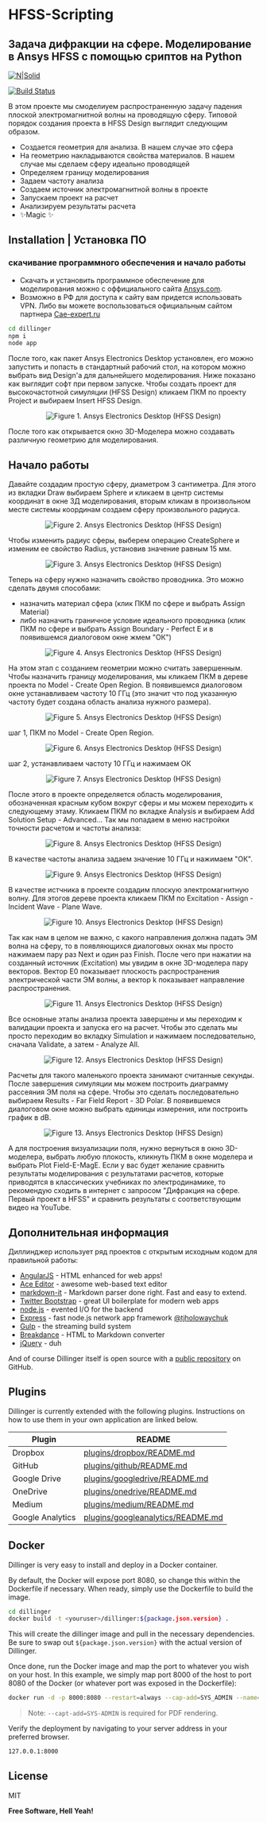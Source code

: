 # HFSS-Scripting
## Задача дифракции на сфере. Моделирование в Ansys HFSS с помощью сриптов на Python

[![N|Solid](https://cldup.com/dTxpPi9lDf.thumb.png)](https://nodesource.com/products/nsolid)

[![Build Status](https://travis-ci.org/joemccann/dillinger.svg?branch=master)](https://travis-ci.org/joemccann/dillinger)

В этом проекте мы смоделиуем распространенную задачу падения плоской электромагнитной волны на проводящую сферу. Типовой порядок создания проекта в HFSS Design выглядит следующим образом.

- Создается геометрия для анализа. В нашем случае это сфера
- На геометрию накладываются свойства материалов. В нашем случае мы сделаем сферу идеально проводящей
- Определяем границу моделирования
- Задаем частоту анализа
- Создаем источник электромагнитной волны в проекте
- Запускаем проект на расчет
- Анализируем результаты расчета
- ✨Magic ✨

## Installation | Установка ПО
### скачивание программного обеспечения и начало работы

- Скачать и установить программное обеспечение для моделирования можно с оффициального сайта [Ansys.com](https://www.ansys.com/academic/students/ansys-electronics-desktop-student).
- Возможно в РФ для доступа к сайту вам придется использовать VPN. Либо вы можете воспользоваться официальным сайтом партнера [Cae-expert.ru](https://cae-expert.ru/product/ansys-hfss) 

```sh
cd dillinger
npm i
node app
```

После того, как пакет Ansys Electronics Desktop установлен, его можно запустить и попасть в стандартный рабочий стол, на котором можно выбрать вид Design'a для дальнейшего моделирования. Ниже показано как выглядит софт при первом запуске. Чтобы создать проект для высокочастотной симуляции (HFSS Design) кликаем ПКМ по проекту Project и выбираем Insert HFSS Design.

<p align="center">
  <img src="https://github.com/Den1sovDm1triy/hfss-scripting/blob/main/Screenshots/Fig_1.png" alt="Figure 1. Ansys Electronics Desktop (HFSS Design)"/>
</p>

После того как открывается окно 3D-Моделера можно создавать различную геометрию для моделирования. 

## Начало работы

Давайте создадим простую сферу, диаметром 3 сантиметра. Для этого из вкладки Draw выбираем Sphere и кликаем в центр системы координат в окне 3Д моделирования, вторым кликам в произвольном месте системы координам создаем сферу произвольного радиуса.

<p align="center">
  <img src="https://github.com/Den1sovDm1triy/hfss-scripting/blob/main/Screenshots/Fig_2.png" alt="Figure 2. Ansys Electronics Desktop (HFSS Design)"/>
</p>

Чтобы изменить радиус сферы, выберем операцию CreateSphere и изменим ее свойство Radius, установив значение равным 15 мм.

<p align="center">
  <img src="https://github.com/Den1sovDm1triy/hfss-scripting/blob/main/Screenshots/Fig_3.png" alt="Figure 3. Ansys Electronics Desktop (HFSS Design)"/>
</p>

Теперь на сферу нужно назначить свойство проводника. Это можно сделать двумя способами:
- назначить материал сфера (клик ПКМ по сфере и выбрать Assign Material)
- либо назначить граничное условие идеального проводника (клик ПКМ по сфере и выбрать Assign Boundary - Perfect E и в появившемся диалоговом окне жмем "ОК")

<p align="center">
  <img src="https://github.com/Den1sovDm1triy/hfss-scripting/blob/main/Screenshots/Fig_4.png" alt="Figure 4. Ansys Electronics Desktop (HFSS Design)"/>
</p>

На этом этап с созданием геометрии можно считать завершенным. Чтобы назначить границу моделирования, мы кликаем ПКМ в дереве проекта по Model - Create Open Region. В появившемся диалоговом окне устанавливаем частоту 10 ГГц (это значит что под указанную частоту будет создана область анализа нужного размера).

<p align="center">
  <img src="https://github.com/Den1sovDm1triy/hfss-scripting/blob/main/Screenshots/Fig_5.png" alt="Figure 5. Ansys Electronics Desktop (HFSS Design)"/>
</p>

шаг 1, ПКМ по Model - Create Open Region.

<p align="center">
  <img src="https://github.com/Den1sovDm1triy/hfss-scripting/blob/main/Screenshots/Fig_6.png" alt="Figure 6. Ansys Electronics Desktop (HFSS Design)"/>
</p>

шаг 2, устанавливаем частоту 10 ГГц и нажимаем ОК

<p align="center">
  <img src="https://github.com/Den1sovDm1triy/hfss-scripting/blob/main/Screenshots/Fig_7.png" alt="Figure 7. Ansys Electronics Desktop (HFSS Design)"/>
</p>

После этого в проекте определяется область моделирования, обозначенная красным кубом вокруг сферы и мы можем переходить к следующему этаму. Кликаем ПКМ по вкладке Analysis и выбираем Add Solution Setup - Advanced... Так мы попадаем в меню настройки точности расчетом и частоты анализа:

<p align="center">
  <img src="https://github.com/Den1sovDm1triy/hfss-scripting/blob/main/Screenshots/Fig_8.png" alt="Figure 8. Ansys Electronics Desktop (HFSS Design)"/>
</p>

В качестве частоты анализа задаем значение 10 ГГц и нажимаем "ОК".

<p align="center">
  <img src="https://github.com/Den1sovDm1triy/hfss-scripting/blob/main/Screenshots/Fig_9.png" alt="Figure 9. Ansys Electronics Desktop (HFSS Design)"/>
</p>

В качестве истчника в проекте создадим плоскую электромагнитную волну. Для этогов дереве проекта кликаем ПКМ по Excitation - Assign - Incident Wave - Plane Wave.

<p align="center">
  <img src="https://github.com/Den1sovDm1triy/hfss-scripting/blob/main/Screenshots/Fig_10.png" alt="Figure 10. Ansys Electronics Desktop (HFSS Design)"/>
</p>

Так как нам в целом не важно, с какого направления должна падать ЭМ волна на сферу, то в появляющихся диалоговых окнах мы просто нажимаем пару раз Next и один раз Finish. После чего при нажатии на созданный источник (Excitation) мы увидим в окне 3D-моделера пару векторов. Вектор E0 показывает плоскость распространения электрической части ЭМ волны, а вектор k показывает направление распространения.

<p align="center">
  <img src="https://github.com/Den1sovDm1triy/hfss-scripting/blob/main/Screenshots/Fig_11.png" alt="Figure 11. Ansys Electronics Desktop (HFSS Design)"/>
</p>

Все основные этапы анализа проекта завершены и мы переходим к валидации проекта и запуска его на расчет. Чтобы это сделать мы просто переходим во вкладку Simulation и нажимаем последовательно, сначала Validate, а затем - Analyze All.

<p align="center">
  <img src="https://github.com/Den1sovDm1triy/hfss-scripting/blob/main/Screenshots/Fig_12.png" alt="Figure 12. Ansys Electronics Desktop (HFSS Design)"/>
</p>

Расчеты для такого маленького проекта занимают считанные секунды. После завершения симуляции мы можем построить диаграмму рассеяния ЭМ поля на сфере. Чтобы это сделать последовательно выбираем Results - Far Field Report - 3D Polar. В появившемся диалоговом окне можно выбрать единицы измерения, или построить график в dB.

<p align="center">
  <img src="https://github.com/Den1sovDm1triy/hfss-scripting/blob/main/Screenshots/Fig_13.png" alt="Figure 13. Ansys Electronics Desktop (HFSS Design)"/>
</p>

А для построения визуализации поля, нужно вернуться в окно 3D-моделера, выбрать любую плокость, кликнуть ПКМ в окне моделера и выбрать Plot Field-E-MagE. Если у вас будет желание сравнить результаты моделирования с результатами расчетов, которые приводятся в классических учебниках по электродинамике, то рекомендую сходить в интернет с запросом "Дифракция на сфере. Первый проект в HFSS" и сравнить результаты с соответствующим видео на YouTube.

## Дополнительная информация

Диллинджер использует ряд проектов с открытым исходным кодом для правильной работы:

- [AngularJS] - HTML enhanced for web apps!
- [Ace Editor] - awesome web-based text editor
- [markdown-it] - Markdown parser done right. Fast and easy to extend.
- [Twitter Bootstrap] - great UI boilerplate for modern web apps
- [node.js] - evented I/O for the backend
- [Express] - fast node.js network app framework [@tjholowaychuk]
- [Gulp] - the streaming build system
- [Breakdance](https://breakdance.github.io/breakdance/) - HTML
to Markdown converter
- [jQuery] - duh

And of course Dillinger itself is open source with a [public repository][dill]
 on GitHub.

## Plugins

Dillinger is currently extended with the following plugins.
Instructions on how to use them in your own application are linked below.

| Plugin | README |
| ------ | ------ |
| Dropbox | [plugins/dropbox/README.md][PlDb] |
| GitHub | [plugins/github/README.md][PlGh] |
| Google Drive | [plugins/googledrive/README.md][PlGd] |
| OneDrive | [plugins/onedrive/README.md][PlOd] |
| Medium | [plugins/medium/README.md][PlMe] |
| Google Analytics | [plugins/googleanalytics/README.md][PlGa] |

## Docker

Dillinger is very easy to install and deploy in a Docker container.

By default, the Docker will expose port 8080, so change this within the
Dockerfile if necessary. When ready, simply use the Dockerfile to
build the image.

```sh
cd dillinger
docker build -t <youruser>/dillinger:${package.json.version} .
```

This will create the dillinger image and pull in the necessary dependencies.
Be sure to swap out `${package.json.version}` with the actual
version of Dillinger.

Once done, run the Docker image and map the port to whatever you wish on
your host. In this example, we simply map port 8000 of the host to
port 8080 of the Docker (or whatever port was exposed in the Dockerfile):

```sh
docker run -d -p 8000:8080 --restart=always --cap-add=SYS_ADMIN --name=dillinger <youruser>/dillinger:${package.json.version}
```

> Note: `--capt-add=SYS-ADMIN` is required for PDF rendering.

Verify the deployment by navigating to your server address in
your preferred browser.

```sh
127.0.0.1:8000
```

## License

MIT

**Free Software, Hell Yeah!**

[//]: # (These are reference links used in the body of this note and get stripped out when the markdown processor does its job. There is no need to format nicely because it shouldn't be seen. Thanks SO - http://stackoverflow.com/questions/4823468/store-comments-in-markdown-syntax)

   [dill]: <https://github.com/joemccann/dillinger>
   [git-repo-url]: <https://github.com/joemccann/dillinger.git>
   [john gruber]: <http://daringfireball.net>
   [df1]: <http://daringfireball.net/projects/markdown/>
   [markdown-it]: <https://github.com/markdown-it/markdown-it>
   [Ace Editor]: <http://ace.ajax.org>
   [node.js]: <http://nodejs.org>
   [Twitter Bootstrap]: <http://twitter.github.com/bootstrap/>
   [jQuery]: <http://jquery.com>
   [@tjholowaychuk]: <http://twitter.com/tjholowaychuk>
   [express]: <http://expressjs.com>
   [AngularJS]: <http://angularjs.org>
   [Gulp]: <http://gulpjs.com>

   [PlDb]: <https://github.com/joemccann/dillinger/tree/master/plugins/dropbox/README.md>
   [PlGh]: <https://github.com/joemccann/dillinger/tree/master/plugins/github/README.md>
   [PlGd]: <https://github.com/joemccann/dillinger/tree/master/plugins/googledrive/README.md>
   [PlOd]: <https://github.com/joemccann/dillinger/tree/master/plugins/onedrive/README.md>
   [PlMe]: <https://github.com/joemccann/dillinger/tree/master/plugins/medium/README.md>
   [PlGa]: <https://github.com/RahulHP/dillinger/blob/master/plugins/googleanalytics/README.md>
